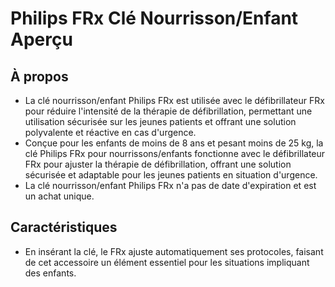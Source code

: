 # Philips FRx Clé Nourrisson/Enfant Aperçu

## À propos

- La clé nourrisson/enfant Philips FRx est utilisée avec le défibrillateur FRx pour réduire l'intensité de la thérapie de défibrillation, permettant une utilisation sécurisée sur les jeunes patients et offrant une solution polyvalente et réactive en cas d'urgence.
- Conçue pour les enfants de moins de 8 ans et pesant moins de 25 kg, la clé Philips FRx pour nourrissons/enfants fonctionne avec le défibrillateur FRx pour ajuster la thérapie de défibrillation, offrant une solution sécurisée et adaptable pour les jeunes patients en situation d'urgence.
- La clé nourrisson/enfant Philips FRx n'a pas de date d'expiration et est un achat unique.

## Caractéristiques

- En insérant la clé, le FRx ajuste automatiquement ses protocoles, faisant de cet accessoire un élément essentiel pour les situations impliquant des enfants.

